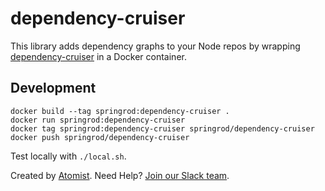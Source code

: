 # dependency-cruiser

This library adds dependency graphs to your Node repos by wrapping [dependency-cruiser](https://www.npmjs.com/package/dependency-cruiser) in a Docker container.

## Development

```
docker build --tag springrod:dependency-cruiser .
docker run springrod:dependency-cruiser  
docker tag springrod:dependency-cruiser springrod/dependency-cruiser
docker push springrod/dependency-cruiser                           

```

Test locally with `./local.sh`.

Created by [Atomist][atomist].
Need Help? [Join our Slack team][slack].

[atomist]: https://www.atomist.com/
[slack]: https://join.atomist.com/
